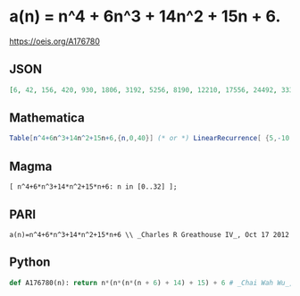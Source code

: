 # a\(n\) \= n^4 \+ 6n^3 \+ 14n^2 \+ 15n \+ 6\.
https://oeis.org/A176780
## JSON
```JSON
[6, 42, 156, 420, 930, 1806, 3192, 5256, 8190, 12210, 17556, 24492, 33306, 44310, 57840, 74256, 93942, 117306, 144780, 176820, 213906, 256542, 305256, 360600, 423150, 493506, 572292, 660156, 757770, 865830, 985056, 1116192, 1260006]
```
## Mathematica
```Mathematica
Table[n^4+6n^3+14n^2+15n+6,{n,0,40}] (* or *) LinearRecurrence[ {5,-10,10,-5,1},{6,42,156,420,930},40] (* _Harvey P. Dale_, Mar 28 2012 *)
```
## Magma
```Magma
[ n^4+6*n^3+14*n^2+15*n+6: n in [0..32] ];
```
## PARI
```PARI
a(n)=n^4+6*n^3+14*n^2+15*n+6 \\ _Charles R Greathouse IV_, Oct 17 2012
```
## Python
```Python
def A176780(n): return n*(n*(n*(n + 6) + 14) + 15) + 6 # _Chai Wah Wu_, Aug 30 2022
```
